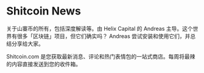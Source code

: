 # Shitcoin News

关于山寨币的所有，包括深度解读等。由 Helix Capital 的 Andreas 主导。这个世界有很多「区块链」项目，但它们确实吗？ Andreas 尝试安装和使用它们，并总结分享给大家。

Shitcoin.com 是您获取最新消息、评论和热门表情包的一站式商店。每周将最辣的内容直接发送到您的收件箱。
